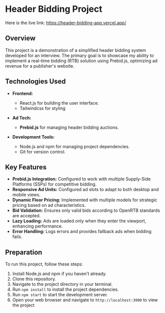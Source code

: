 # Header Bidding Project

Here is the live link: https://header-bidding-app.vercel.app/

## Overview

This project is a demonstration of a simplified header bidding system developed for an interview. The primary goal is to showcase my ability to implement a real-time bidding (RTB) solution using Prebid.js, optimizing ad revenue for a publisher's website.

## Technologies Used

- **Frontend:**

  - React.js for building the user interface.
  - Tailwindcss for styling 

- **Ad Tech:**

  - **Prebid.js** for managing header bidding auctions.

- **Development Tools:**
  - Node.js and npm for managing project dependencies.
  - Git for version control.

## Key Features

- **Prebid.js Integration:** Configured to work with multiple Supply-Side Platforms (SSPs) for competitive bidding.
- **Responsive Ad Units:** Configured ad slots to adapt to both desktop and mobile views.
- **Dynamic Floor Pricing:** Implemented with multiple models for strategic pricing based on ad characteristics.
- **Bid Validation:** Ensures only valid bids according to OpenRTB standards are accepted.
- **Lazy Loading:** Ads are loaded only when they enter the viewport, enhancing performance.
- **Error Handling:** Logs errors and provides fallback ads when bidding fails.

## Preparation

To run this project, follow these steps:

1. Install Node.js and npm if you haven't already.
2. Clone this repository.
3. Navigate to the project directory in your terminal.
4. Run `npm install` to install the project dependencies.
5. Run `npm start` to start the development server.
6. Open your web browser and navigate to `http://localhost:3000` to view the project
